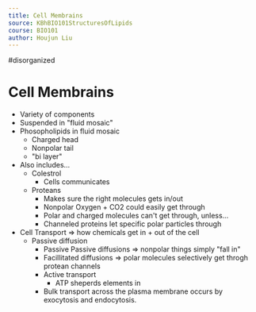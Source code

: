 ```yaml
---
title: Cell Membrains
source: KBhBIO101StructuresOfLipids 
course: BIO101
author: Houjun Liu
---
```


#disorganized

# Cell Membrains
- Variety of components
- Suspended in "fluid mosaic"
- Phosopholipids in fluid mosaic
    - Charged head
    - Nonpolar tail
    - "bi layer"
- Also includes…
    - Colestrol
        - Cells communicates 
    - Proteans
        - Makes sure the right molecules gets in/out
        - Nonpolar Oxygen + CO2 could easily get through
        - Polar and charged molecules can't get through, unless...
        - Channeled proteins let specific polar particles through
- Cell Transport => how chemicals get in + out of the cell
    - Passive diffusion
        - Passive Passive diffusions => nonpolar things simply "fall in"
        - Facillitated diffusions => polar molecules selectively get throgh protean channels
        - Active transport
            - ATP sheperds elements in  
        - Bulk transport across the plasma membrane occurs by exocytosis and endocytosis. 
